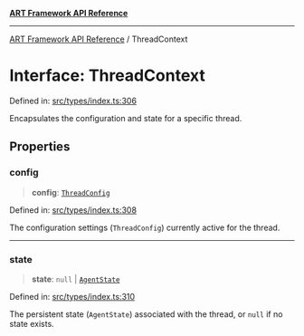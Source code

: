 [**ART Framework API Reference**](../README.md)

***

[ART Framework API Reference](../README.md) / ThreadContext

# Interface: ThreadContext

Defined in: [src/types/index.ts:306](https://github.com/hashangit/ART/blob/a8524de337702d2ec210d86aff2464ac0aeed73e/src/types/index.ts#L306)

Encapsulates the configuration and state for a specific thread.

## Properties

### config

> **config**: [`ThreadConfig`](ThreadConfig.md)

Defined in: [src/types/index.ts:308](https://github.com/hashangit/ART/blob/a8524de337702d2ec210d86aff2464ac0aeed73e/src/types/index.ts#L308)

The configuration settings (`ThreadConfig`) currently active for the thread.

***

### state

> **state**: `null` \| [`AgentState`](AgentState.md)

Defined in: [src/types/index.ts:310](https://github.com/hashangit/ART/blob/a8524de337702d2ec210d86aff2464ac0aeed73e/src/types/index.ts#L310)

The persistent state (`AgentState`) associated with the thread, or `null` if no state exists.
